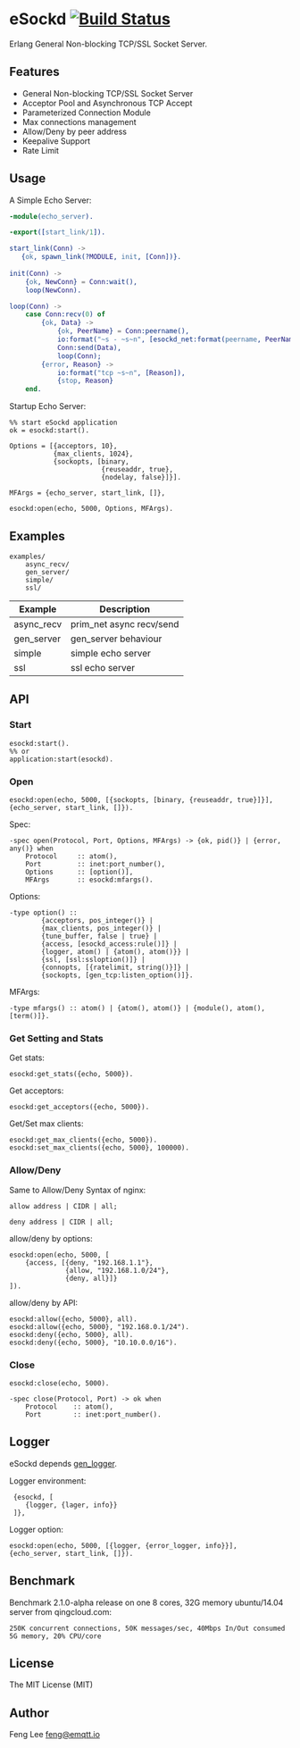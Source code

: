 
# eSockd [![Build Status](https://travis-ci.org/emqtt/esockd.svg?branch=master)](https://travis-ci.org/emqtt/esockd)

Erlang General Non-blocking TCP/SSL Socket Server.

## Features

* General Non-blocking TCP/SSL Socket Server
* Acceptor Pool and Asynchronous TCP Accept
* Parameterized Connection Module
* Max connections management
* Allow/Deny by peer address
* Keepalive Support
* Rate Limit

## Usage

A Simple Echo Server:

```erlang
-module(echo_server).

-export([start_link/1]).

start_link(Conn) ->
   {ok, spawn_link(?MODULE, init, [Conn])}.
      
init(Conn) ->
    {ok, NewConn} = Conn:wait(),
	loop(NewConn).

loop(Conn) ->
	case Conn:recv(0) of
		{ok, Data} ->
			{ok, PeerName} = Conn:peername(),
			io:format("~s - ~s~n", [esockd_net:format(peername, PeerName), Data]),
			Conn:send(Data),
			loop(Conn);
		{error, Reason} ->
			io:format("tcp ~s~n", [Reason]),
			{stop, Reason}
	end.
```

Startup Echo Server:

```
%% start eSockd application
ok = esockd:start().

Options = [{acceptors, 10},
           {max_clients, 1024},
           {sockopts, [binary,
                       {reuseaddr, true},
                       {nodelay, false}]}].

MFArgs = {echo_server, start_link, []},

esockd:open(echo, 5000, Options, MFArgs).
```

## Examples

```
examples/
    async_recv/
    gen_server/
    simple/
    ssl/
```

Example   | Description
----------|------
async_recv| prim_net async recv/send
gen_server| gen_server behaviour
simple    | simple echo server
ssl       | ssl echo server

## API

### Start

```
esockd:start().
%% or
application:start(esockd).
```

### Open

```
esockd:open(echo, 5000, [{sockopts, [binary, {reuseaddr, true}]}], {echo_server, start_link, []}).
```

Spec:

```
-spec open(Protocol, Port, Options, MFArgs) -> {ok, pid()} | {error, any()} when
    Protocol     :: atom(),
    Port         :: inet:port_number(),
    Options		 :: [option()], 
    MFArgs       :: esockd:mfargs().
```

Options:

```
-type option() :: 
		{acceptors, pos_integer()} |
		{max_clients, pos_integer()} | 
		{tune_buffer, false | true} |
        {access, [esockd_access:rule()]} |
        {logger, atom() | {atom(), atom()}} |
        {ssl, [ssl:ssloption()]} |
        {connopts, [{ratelimit, string()}]} |
        {sockopts, [gen_tcp:listen_option()]}.
```

MFArgs:

```
-type mfargs() :: atom() | {atom(), atom()} | {module(), atom(), [term()]}.

```

### Get Setting and Stats

Get stats:

```
esockd:get_stats({echo, 5000}).
```

Get acceptors:

```
esockd:get_acceptors({echo, 5000}).
```

Get/Set max clients:

```
esockd:get_max_clients({echo, 5000}).
esockd:set_max_clients({echo, 5000}, 100000).
```

### Allow/Deny

Same to Allow/Deny Syntax of nginx:

```
allow address | CIDR | all;

deny address | CIDR | all;
```

allow/deny by options:

```
esockd:open(echo, 5000, [
    {access, [{deny, "192.168.1.1"},
              {allow, "192.168.1.0/24"},
              {deny, all}]}
]).
```

allow/deny by API:

```
esockd:allow({echo, 5000}, all).
esockd:allow({echo, 5000}, "192.168.0.1/24").
esockd:deny({echo, 5000}, all).
esockd:deny({echo, 5000}, "10.10.0.0/16").
```

### Close

```
esockd:close(echo, 5000).
```

```
-spec close(Protocol, Port) -> ok when 
    Protocol    :: atom(),
    Port        :: inet:port_number().
```

## Logger

eSockd depends [gen_logger](https://github.com/emqtt/gen_logger).

Logger environment:

```
 {esockd, [
    {logger, {lager, info}}
 ]},
```

Logger option:

```
esockd:open(echo, 5000, [{logger, {error_logger, info}}], {echo_server, start_link, []}).
```

## Benchmark

Benchmark 2.1.0-alpha release on one 8 cores, 32G memory ubuntu/14.04 server from qingcloud.com:

```
250K concurrent connections, 50K messages/sec, 40Mbps In/Out consumed 5G memory, 20% CPU/core
```

## License

The MIT License (MIT)

## Author

Feng Lee <feng@emqtt.io>


